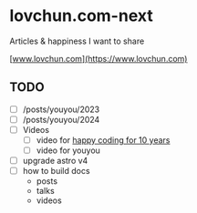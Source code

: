 # lovchun.com-next

Articles & happiness I want to share

[www.lovchun.com](https://www.lovchun.com)


## TODO

- [ ] /posts/youyou/2023
- [ ] /posts/youyou/2024
- [ ] Videos
	- [ ] video for [happy coding for 10 years](https://talks.lovchun.com/2024/happy-coding-for-10-years)
	- [ ] video for youyou
- [ ] upgrade astro v4
- [ ] how to build docs
	- posts
	- talks
	- videos